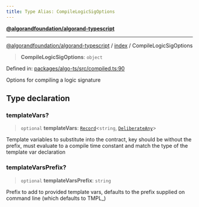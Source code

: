 ```yaml
---
title: Type Alias: CompileLogicSigOptions
---
```


[**@algorandfoundation/algorand-typescript**](../../README)

***

[@algorandfoundation/algorand-typescript](../../README) / [index](../README) / CompileLogicSigOptions



> **CompileLogicSigOptions**: `object`

Defined in: [packages/algo-ts/src/compiled.ts:90](https://github.com/algorandfoundation/puya-ts/blob/main/packages/algo-ts/src/compiled.ts#L90)

Options for compiling a logic signature

## Type declaration

### templateVars?

> `optional` **templateVars**: [`Record`](../-internal-/type-aliases/Record)\<`string`, [`DeliberateAny`](../-internal-/type-aliases/DeliberateAny)\>

Template variables to substitute into the contract, key should be without the prefix, must evaluate to a compile time constant
and match the type of the template var declaration

### templateVarsPrefix?

> `optional` **templateVarsPrefix**: `string`

Prefix to add to provided template vars, defaults to the prefix supplied on command line (which defaults to TMPL_)